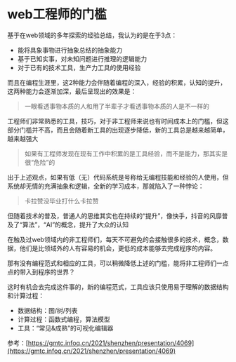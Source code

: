 # web工程师的门槛

基于在web领域的多年探索的经验总结，我认为的是在于3点：

- 能将具象事物进行抽象总结的抽象能力
- 基于已知实事，对未知问题进行推理的逻辑能力
- 对于已有的技术工具，生产力工具的使用经验

而且在编程生涯里，这2种能力会伴随着编程的深入，经验的积累，认知的提升，这两种能力会逐渐加深，最后呈现出的效果是：
> 一眼看透事物本质的人和用了半辈子才看透事物本质的人是不一样的


工程师们非常熟悉的工具，技巧，对于非工程师来说也有时间成本上的门槛，但这部分门槛并不高，而且会随着新工具的出现逐步降低，新的工具总是越来越简单，越来越强大
> 如果有工程师发现在现有工作中积累的是工具经验，而不是能力，那其实是很“危险”的


出于上述观点，如果有低（无）代码系统是号称给无编程技能和经验的人使用，但系统却无情的充满抽象和逻辑，全新的学习成本，那就陷入了一种悖论：
> 卡拉赞没毕业打什么卡拉赞


但随着技术的普及，普通人的思维其实也在持续的“提升”，像快手，抖音的风靡普及了“算法”，“AI”的概念，提升了大众的认知

在触及过web领域内的非工程师们，每天不可避免的会接触很多的技术，概念，数据，他们是比领域外的人有容易的机会，更低的成本能够去完成程序的内容。

那有没有编程范式和相应的工具，可以稍微降低上述的门槛，能将非工程师们一点点的带入到程序的世界？

这时有机会去完成这件事的，新的编程范式，工具应该只使用易于理解的数据结构和计算过程：

- 数据结构：图/树/列表
- 计算过程：函数式编程，算法模型
- 工具：“常见&成熟”的可视化编辑器

参考：[https://gmtc.infoq.cn/2021/shenzhen/presentation/4069](https://gmtc.infoq.cn/2021/shenzhen/presentation/4069)


